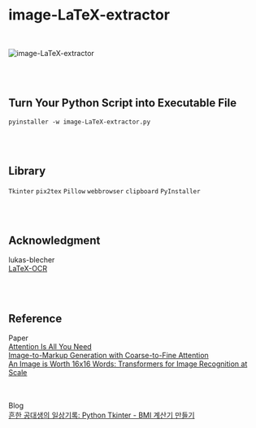 # image-LaTeX-extractor

<br>

![image-LaTeX-extractor](https://github.com/minseok0809/image-LaTeX-extractor/assets/97289420/31741340-3a7f-4006-bca5-66b5208cfa53)

<br><br>

## Turn Your Python Script into Executable File
```
pyinstaller -w image-LaTeX-extractor.py
```

<br><br>

## Library
`Tkinter` `pix2tex` `Pillow` `webbrowser` `clipboard` `PyInstaller` 

<br><br>

## Acknowledgment
lukas-blecher
<br>[LaTeX-OCR](https://github.com/lukas-blecher/LaTeX-OCR)

<br><br>

## Reference
Paper
<br>[Attention Is All You Need](https://arxiv.org/abs/1706.03762)
<br>[Image-to-Markup Generation with Coarse-to-Fine Attention](https://arxiv.org/abs/1609.04938v2)
<br>[An Image is Worth 16x16 Words: Transformers for Image Recognition at Scale](https://arxiv.org/abs/2010.11929)

<br><br>Blog
<br>[흔한 공대생의 일상기록: Python Tkinter - BMI 계산기 만들기](https://commonengineerr.tistory.com/7)

<br><br>
